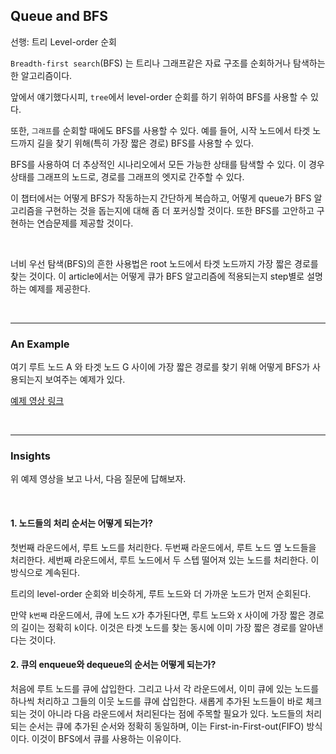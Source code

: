 ## Queue and BFS

선행: 트리 Level-order 순회

`Breadth-first search`(BFS) 는 트리나 그래프같은 자료 구조를 순회하거나 탐색하는 한 알고리즘이다.

앞에서 얘기했다시피, `tree`에서 level-order 순회를 하기 위하여 BFS를 사용할 수 있다.

또한, `그래프`를 순회할 때에도 BFS를 사용할 수 있다.
예를 들어, 시작 노드에서 타겟 노드까지 길을 찾기 위해(특히 가장 짧은 경로) BFS를 사용할 수 있다.

BFS를 사용하여 더 추상적인 시나리오에서 모든 가능한 상태를 탐색할 수 있다.
이 경우 상태를 그래프의 노드로, 경로를 그래프의 엣지로 간주할 수 있다.

이 챕터에서는 어떻게 BFS가 작동하는지 간단하게 복습하고, 어떻게 queue가 BFS 알고리즘을 구현하는 것을 돕는지에 대해 좀 더 포커싱할 것이다.
또한 BFS를 고안하고 구현하는 연습문제를 제공할 것이다.

<br>

너비 우선 탐색(BFS)의 흔한 사용법은 root 노드에서 타겟 노드까지 가장 짧은 경로를 찾는 것이다.
이 article에서는 어떻게 큐가 BFS 알고리즘에 적용되는지 step별로 설명하는 예제를 제공한다.

<br>

---

### An Example

여기 루트 노드 A 와 타겟 노드 G 사이에 가장 짧은 경로를 찾기 위해 어떻게 BFS가 사용되는지 보여주는 예제가 있다.

[예제 영상 링크](https://leetcode.com/explore/learn/card/queue-stack/231/practical-application-queue/1376/)

<br>

---

### Insights

위 예제 영상을 보고 나서, 다음 질문에 답해보자.

<br>

#### 1. 노드들의 처리 순서는 어떻게 되는가?

첫번째 라운드에서, 루트 노드를 처리한다.
두번째 라운드에서, 루트 노드 옆 노드들을 처리한다.
세번째 라운드에서, 루트 노드에서 두 스텝 떨어져 있는 노드를 처리한다.
이 방식으로 계속된다.

트리의 level-order 순회와 비슷하게, 루트 노드와 더 가까운 노드가 먼저 순회된다.

만약 `k번째` 라운드에서, 큐에 노드 `X`가 추가된다면, 루트 노드와 `X` 사이에 가장 짧은 경로의 길이는 정확히 `k`이다.
이것은 타겟 노드를 찾는 동시에 이미 가장 짧은 경로를 알아낸다는 것이다.

#### 2. 큐의 enqueue와 dequeue의 순서는 어떻게 되는가?

처음에 루트 노드를 큐에 삽입한다.
그리고 나서 각 라운드에서, 이미 큐에 있는 노드를 하나씩 처리하고 그들의 이웃 노드를 큐에 삽입한다.
새롭게 추가된 노드들이 바로 체크되는 것이 아니라 다음 라운드에서 처리된다는 점에 주목할 필요가 있다.
노드들의 처리되는 순서는 큐에 추가된 순서와 정확히 동일하며, 이는 First-in-First-out(FIFO) 방식이다.
이것이 BFS에서 큐를 사용하는 이유이다.